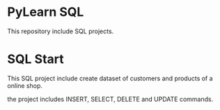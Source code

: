 # PyLearn SQL

This repository include SQL projects.

# SQL Start

This SQL project include create dataset of customers and products of a online shop.

the project includes INSERT, SELECT, DELETE and UPDATE commands.
